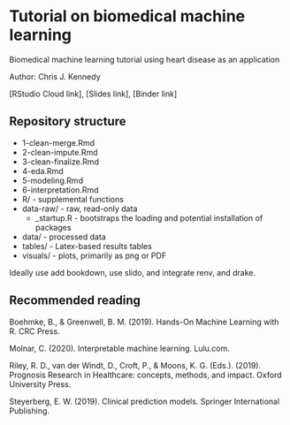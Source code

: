 # Tutorial on biomedical machine learning

Biomedical machine learning tutorial using heart disease as an application

Author: Chris J. Kennedy

[RStudio Cloud link], [Slides link], [Binder link]

## Repository structure

 * 1-clean-merge.Rmd
 * 2-clean-impute.Rmd
 * 3-clean-finalize.Rmd
 * 4-eda.Rmd
 * 5-modeling.Rmd
 * 6-interpretation.Rmd
 * R/ - supplemental functions
 * data-raw/ - raw, read-only data
    * _startup.R - bootstraps the loading and potential installation of packages
 * data/ - processed data
 * tables/ - Latex-based results tables
 * visuals/ - plots, primarily as png or PDF
 
 Ideally use add bookdown, use slido, and integrate renv, and drake.

## Recommended reading

Boehmke, B., & Greenwell, B. M. (2019). Hands-On Machine Learning with R. CRC Press.

Molnar, C. (2020). Interpretable machine learning. Lulu.com.

Riley, R. D., van der Windt, D., Croft, P., & Moons, K. G. (Eds.). (2019). Prognosis Research in Healthcare: concepts, methods, and impact. Oxford University Press.

Steyerberg, E. W. (2019). Clinical prediction models. Springer International Publishing.